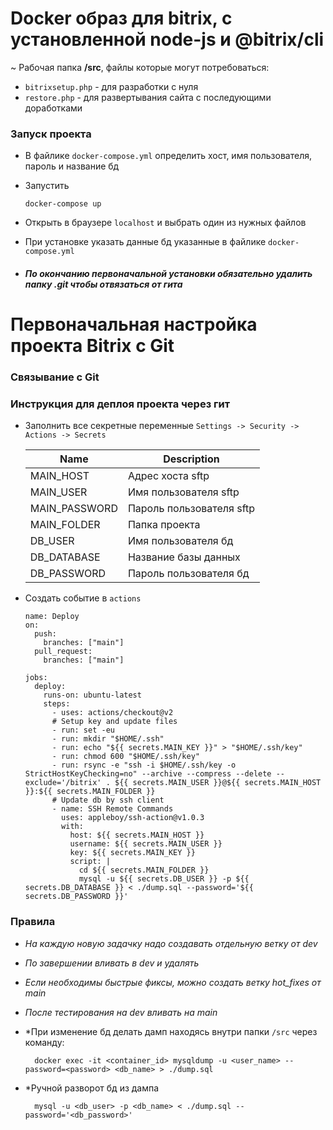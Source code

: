 # Docker образ для bitrix, с установленной node-js и @bitrix/cli <br>
~ Рабочая папка **/src**, файлы которые могут потребоваться:
  - `bitrixsetup.php` - для разработки с нуля
  - `restore.php` - для развертывания сайта с последующими доработками

### Запуск проекта
  - В файлике `docker-compose.yml` определить хост, имя пользователя, пароль и название бд
  - Запустить
    
        docker-compose up
  - Открыть в браузере `localhost` и выбрать один из нужных файлов
  - При установке указать данные бд указанные в файлике `docker-compose.yml`
  - ##### По окончанию первоначальной установки обязательно удалить папку .git чтобы отвязаться от гита

# Первоначальная настройка проекта Bitrix с Git
### Связывание с Git

### Инструкция для деплоя проекта через гит
  
  - Заполнить все секретные переменные `Settings -> Security -> Actions -> Secrets`

      | Name          | Description                 |
      | -----------   | -----------                 |
      | MAIN_HOST     | Адрес хоста sftp            |
      | MAIN_USER     | Имя пользователя sftp       |
      | MAIN_PASSWORD | Пароль пользователя sftp    |
      | MAIN_FOLDER   | Папка проекта               |
      | DB_USER       | Имя пользователя бд         |
      | DB_DATABASE   | Название базы данных        |
      | DB_PASSWORD   | Пароль пользователя бд      |

  - Создать событие в `actions`

        name: Deploy
        on:
          push:
            branches: ["main"]
          pull_request:
            branches: ["main"]
        
        jobs:
          deploy:
            runs-on: ubuntu-latest
            steps:
              - uses: actions/checkout@v2
              # Setup key and update files
              - run: set -eu
              - run: mkdir "$HOME/.ssh"
              - run: echo "${{ secrets.MAIN_KEY }}" > "$HOME/.ssh/key"
              - run: chmod 600 "$HOME/.ssh/key"
              - run: rsync -e "ssh -i $HOME/.ssh/key -o StrictHostKeyChecking=no" --archive --compress --delete --exclude='/bitrix' . ${{ secrets.MAIN_USER }}@${{ secrets.MAIN_HOST }}:${{ secrets.MAIN_FOLDER }}
              # Update db by ssh client
              - name: SSH Remote Commands
                uses: appleboy/ssh-action@v1.0.3
                with:
                  host: ${{ secrets.MAIN_HOST }}
                  username: ${{ secrets.MAIN_USER }}
                  key: ${{ secrets.MAIN_KEY }}
                  script: |
                    cd ${{ secrets.MAIN_FOLDER }}
                    mysql -u ${{ secrets.DB_USER }} -p ${{ secrets.DB_DATABASE }} < ./dump.sql --password='${{ secrets.DB_PASSWORD }}'


### Правила
- *На каждую новую задачку надо создавать отдельную ветку от dev*
- *По завершении вливать в dev и удалять*
- *Если необходимы быстрые фиксы, можно создать ветку hot_fixes от main*
- *После тестирования на dev вливать на main*
- *При изменение бд делать дамп находясь внутри папки `/src` через команду:

        docker exec -it <container_id> mysqldump -u <user_name> --password=<password> <db_name> > ./dump.sql

- *Ручной разворот бд из дампа

        mysql -u <db_user> -p <db_name> < ./dump.sql --password='<db_password>'       
